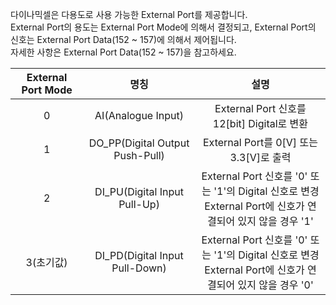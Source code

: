 다이나믹셀은 다용도로 사용 가능한 External Port를 제공합니다.  
External Port의 용도는 External Port Mode에 의해서 결정되고, External Port의 신호는 External Port Data(152 ~ 157)에 의해서 제어됩니다.  
자세한 사항은 External Port Data(152 ~ 157)을 참고하세요.

|External Port Mode|명칭|설명|
| :---: | :---: | :---: |
|0|AI(Analogue Input)|External Port 신호를 12[bit] Digital로 변환|
|1|DO_PP(Digital Output Push-Pull)|External Port를 0[V] 또는3.3[V]로 출력|
|2|DI_PU(Digital Input Pull-Up)|External Port 신호를 '0' 또는 '1'의 Digital 신호로 변경<br />External Port에 신호가 연결되어 있지 않을 경우 '1'|
|3(초기값)|DI_PD(Digital Input Pull-Down)|External Port 신호를 '0' 또는 '1'의 Digital 신호로 변경<br />External Port에 신호가 연결되어 있지 않을 경우 '0'|
